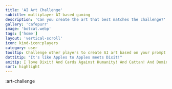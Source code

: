```yaml
---
title: 'AI Art Challenge'
subtitle: multiplayer AI-based gaming
description: 'Can you create the art that best matches the challenge?'
gallery: 'cafepurr'
image: 'botcat.webp'
tags: ['home']
layout: 'vertical-scroll'
icon: kind-icon:players
category: user
tooltip: Challenge other players to create AI art based on your prompt.
dottitip: "It's like Apples to Apples meets Dixit!"
amitip: I love Dixit! And Cards Against Humanity! And Cattan! And Dominion....
sort: highlight
---
```


:art-challenge
